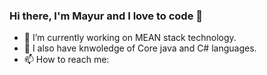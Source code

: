 ### Hi there, I'm Mayur and I love to code 👋

- 🔭 I’m currently working on MEAN stack technology.
- 🌱 I also have knwoledge of Core java and C# languages.
- 📫 How to reach me:

